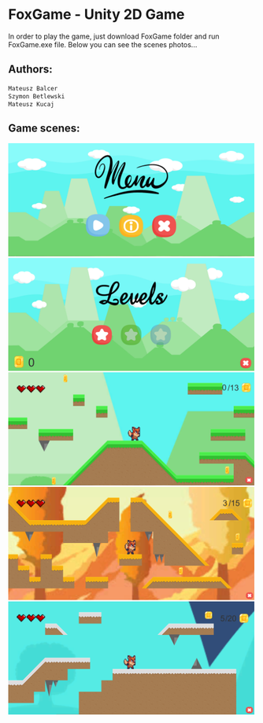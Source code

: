 # FoxGame - Unity 2D Game
In order to play the game, just download FoxGame folder and run FoxGame.exe file. 
Below you can see the scenes photos...
## Authors:
```
Mateusz Balcer
Szymon Betlewski
Mateusz Kucaj
```
## Game scenes:
<img src="images/menu.png" height="230" width="500">
<img src="images/levels.png" height="230" width="500">
<img src="images/level1.png" height="230" width="500">
<img src="images/level2.png" height="230" width="500">
<img src="images/level3.png" height="230" width="500">